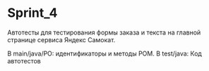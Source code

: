 # Sprint_4
Автотесты для тестирования формы заказа и текста на главной странице сервиса Яндекс Самокат.

В main/java/PO: идентификаторы и методы POM.
В test/java: Код автотестов
